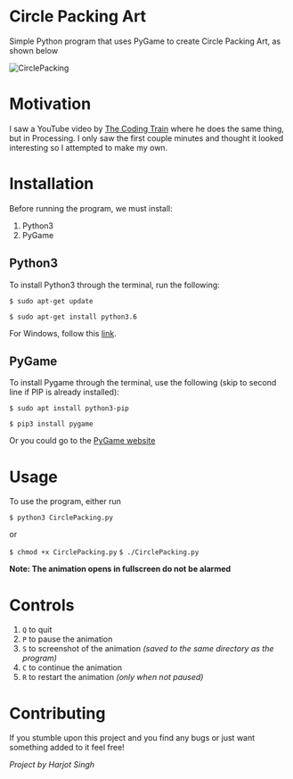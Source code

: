 # Circle Packing Art
Simple Python program that uses PyGame to create Circle Packing Art, as shown below

![CirclePacking](https://i.imgur.com/Ytmiau5.gifv)

# Motivation
I saw a YouTube video by [The Coding Train](https://youtu.be/QHEQuoIKgNE) where he does the same thing, but in Processing. I only saw the first couple minutes and thought it looked interesting so I attempted to make my own. 

# Installation 
Before running the program, we must install:
1. Python3
2. PyGame

## Python3
To install Python3 through the terminal, run the following:

`$ sudo apt-get update`

`$ sudo apt-get install python3.6`

For Windows, follow this [link](https://www.python.org/downloads/windows/).

## PyGame
To install Pygame through the terminal, use the following (skip to second line if PIP is already installed):

`$ sudo apt install python3-pip`

`$ pip3 install pygame`

Or you could go to the [PyGame website](https://www.pygame.org/news)

# Usage
To use the program, either run

`$ python3 CirclePacking.py`

or

`$ chmod +x CirclePacking.py`
`$ ./CirclePacking.py`

**Note: The animation opens in fullscreen do not be alarmed**

# Controls
1. `Q` to quit
2. `P` to pause the animation
3. `S` to screenshot of the animation *(saved to the same directory as the program)*
4. `C` to continue the animation
5. `R` to restart the animation *(only when not paused)*

# Contributing
If you stumble upon this project and you find any bugs or just want something added to it feel free!
 
*Project by Harjot Singh*
